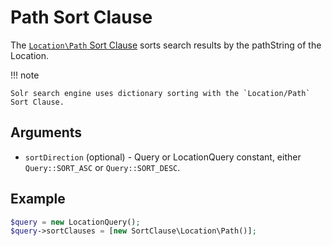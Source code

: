 # Path Sort Clause

The [`Location\Path` Sort Clause](https://github.com/ezsystems/ezpublish-kernel/blob/v8.0.0-beta3/eZ/Publish/API/Repository/Values/Content/Query/SortClause/Location/Path.php)
sorts search results by the pathString of the Location.

!!! note

    Solr search engine uses dictionary sorting with the `Location/Path` Sort Clause.

## Arguments

- `sortDirection` (optional) - Query or LocationQuery constant, either `Query::SORT_ASC` or `Query::SORT_DESC`.

## Example

``` php
$query = new LocationQuery();
$query->sortClauses = [new SortClause\Location\Path()];
```
